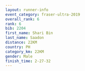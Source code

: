 ```yaml
---
layout: runner-info 
event_category: fraser-ultra-2019 
overall_rank: 6
rank: 6
bib: 2204
first_name: Shari Bin
last_name: Saadon
distance: 22KM
country: PH
category_km: 22KM
gender: Male
finish_time: 2-27-32
---
```

